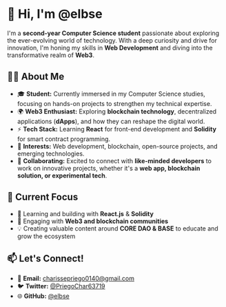 # 👋 Hi, I'm **@elbse**

I'm a **second-year Computer Science student** passionate about exploring the ever-evolving world of technology. With a deep curiosity and drive for innovation, I'm honing my skills in **Web Development** and diving into the transformative realm of **Web3**.

## 👩‍💻 **About Me**
- 🎓 **Student:** Currently immersed in my Computer Science studies, focusing on hands-on projects to strengthen my technical expertise.
- 🌍 **Web3 Enthusiast:** Exploring **blockchain technology**, decentralized applications (**dApps**), and how they can reshape the digital world.
- ⚡ **Tech Stack:** Learning **React** for front-end development and **Solidity** for smart contract programming.
- 👀 **Interests:** Web development, blockchain, open-source projects, and emerging technologies.
- 💞️ **Collaborating:** Excited to connect with **like-minded developers** to work on innovative projects, whether it's a **web app, blockchain solution, or experimental tech**.

## 🚀 **Current Focus**
- 🌱 Learning and building with **React.js** & **Solidity**
- 🔗 Engaging with **Web3 and blockchain communities**
- 💡 Creating valuable content around **CORE DAO & BASE** to educate and grow the ecosystem

## 📫 **Let's Connect!**
- 📩 **Email:** [charissepriego0140@gmail.com](mailto:charissepriego0140@gmail.com)
- 🐦 **Twitter:** [@PriegoChar63719](https://x.com/PriegoChar63719)
- 🌐 **GitHub:** [@elbse](https://github.com/elbse)


